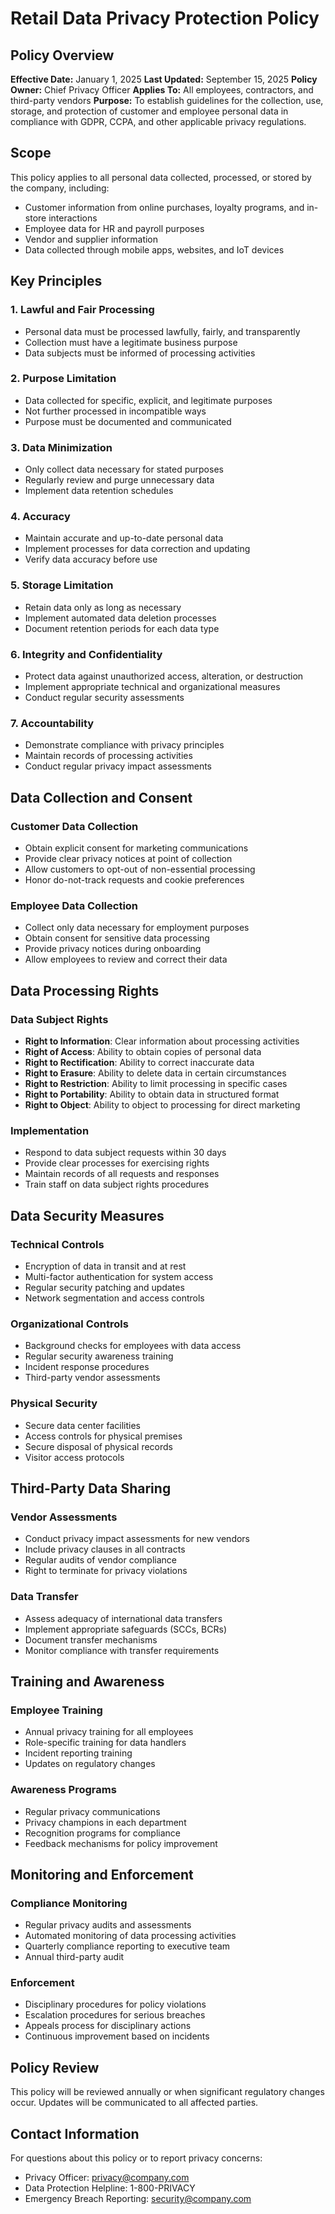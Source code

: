 # Retail Data Privacy Protection Policy

## Policy Overview
**Effective Date:** January 1, 2025
**Last Updated:** September 15, 2025
**Policy Owner:** Chief Privacy Officer
**Applies To:** All employees, contractors, and third-party vendors
**Purpose:** To establish guidelines for the collection, use, storage, and protection of customer and employee personal data in compliance with GDPR, CCPA, and other applicable privacy regulations.

## Scope
This policy applies to all personal data collected, processed, or stored by the company, including:
- Customer information from online purchases, loyalty programs, and in-store interactions
- Employee data for HR and payroll purposes
- Vendor and supplier information
- Data collected through mobile apps, websites, and IoT devices

## Key Principles

### 1. Lawful and Fair Processing
- Personal data must be processed lawfully, fairly, and transparently
- Collection must have a legitimate business purpose
- Data subjects must be informed of processing activities

### 2. Purpose Limitation
- Data collected for specific, explicit, and legitimate purposes
- Not further processed in incompatible ways
- Purpose must be documented and communicated

### 3. Data Minimization
- Only collect data necessary for stated purposes
- Regularly review and purge unnecessary data
- Implement data retention schedules

### 4. Accuracy
- Maintain accurate and up-to-date personal data
- Implement processes for data correction and updating
- Verify data accuracy before use

### 5. Storage Limitation
- Retain data only as long as necessary
- Implement automated data deletion processes
- Document retention periods for each data type

### 6. Integrity and Confidentiality
- Protect data against unauthorized access, alteration, or destruction
- Implement appropriate technical and organizational measures
- Conduct regular security assessments

### 7. Accountability
- Demonstrate compliance with privacy principles
- Maintain records of processing activities
- Conduct regular privacy impact assessments

## Data Collection and Consent

### Customer Data Collection
- Obtain explicit consent for marketing communications
- Provide clear privacy notices at point of collection
- Allow customers to opt-out of non-essential processing
- Honor do-not-track requests and cookie preferences

### Employee Data Collection
- Collect only data necessary for employment purposes
- Obtain consent for sensitive data processing
- Provide privacy notices during onboarding
- Allow employees to review and correct their data

## Data Processing Rights

### Data Subject Rights
- **Right to Information**: Clear information about processing activities
- **Right of Access**: Ability to obtain copies of personal data
- **Right to Rectification**: Ability to correct inaccurate data
- **Right to Erasure**: Ability to delete data in certain circumstances
- **Right to Restriction**: Ability to limit processing in specific cases
- **Right to Portability**: Ability to obtain data in structured format
- **Right to Object**: Ability to object to processing for direct marketing

### Implementation
- Respond to data subject requests within 30 days
- Provide clear processes for exercising rights
- Maintain records of all requests and responses
- Train staff on data subject rights procedures

## Data Security Measures

### Technical Controls
- Encryption of data in transit and at rest
- Multi-factor authentication for system access
- Regular security patching and updates
- Network segmentation and access controls

### Organizational Controls
- Background checks for employees with data access
- Regular security awareness training
- Incident response procedures
- Third-party vendor assessments

### Physical Security
- Secure data center facilities
- Access controls for physical premises
- Secure disposal of physical records
- Visitor access protocols

## Third-Party Data Sharing

### Vendor Assessments
- Conduct privacy impact assessments for new vendors
- Include privacy clauses in all contracts
- Regular audits of vendor compliance
- Right to terminate for privacy violations

### Data Transfer
- Assess adequacy of international data transfers
- Implement appropriate safeguards (SCCs, BCRs)
- Document transfer mechanisms
- Monitor compliance with transfer requirements

## Training and Awareness

### Employee Training
- Annual privacy training for all employees
- Role-specific training for data handlers
- Incident reporting training
- Updates on regulatory changes

### Awareness Programs
- Regular privacy communications
- Privacy champions in each department
- Recognition programs for compliance
- Feedback mechanisms for policy improvement

## Monitoring and Enforcement

### Compliance Monitoring
- Regular privacy audits and assessments
- Automated monitoring of data processing activities
- Quarterly compliance reporting to executive team
- Annual third-party audit

### Enforcement
- Disciplinary procedures for policy violations
- Escalation procedures for serious breaches
- Appeals process for disciplinary actions
- Continuous improvement based on incidents

## Policy Review
This policy will be reviewed annually or when significant regulatory changes occur. Updates will be communicated to all affected parties.

## Contact Information
For questions about this policy or to report privacy concerns:
- Privacy Officer: privacy@company.com
- Data Protection Helpline: 1-800-PRIVACY
- Emergency Breach Reporting: security@company.com
